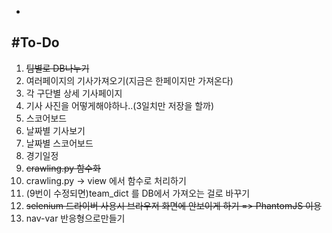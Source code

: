 -
#To-Do
-
1. <del>팀별로 DB나누기
2. 여러페이지의 기사가져오기(지금은 한페이지만 가져온다)
3. 각 구단별 상세 기사페이지
4. 기사 사진을 어떻게해야하나..(3일치만 저장을 할까)
5. 스코어보드
6. 날짜별 기사보기
7. 날짜별 스코어보드
8. 경기일정
9. <del>crawling.py 함수화
10. crawling.py -> view 에서 함수로 처리하기
11. (9번이 수정되면)team_dict 를 DB에서 가져오는 걸로 바꾸기
12. <del>selenium 드라이버 사용시 브라우저 화면에 안보이게 하기 => PhantomJS 이용
13. nav-var 반응형으로만들기